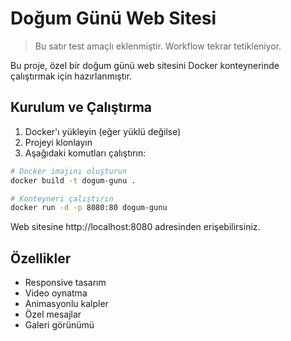 # Doğum Günü Web Sitesi

> Bu satır test amaçlı eklenmiştir.
> Workflow tekrar tetikleniyor.

Bu proje, özel bir doğum günü web sitesini Docker konteynerinde çalıştırmak için hazırlanmıştır.

## Kurulum ve Çalıştırma

1. Docker'ı yükleyin (eğer yüklü değilse)
2. Projeyi klonlayın
3. Aşağıdaki komutları çalıştırın:

```bash
# Docker imajını oluşturun
docker build -t dogum-gunu .

# Konteyneri çalıştırın
docker run -d -p 8080:80 dogum-gunu
```

Web sitesine http://localhost:8080 adresinden erişebilirsiniz.

## Özellikler

- Responsive tasarım
- Video oynatma
- Animasyonlu kalpler
- Özel mesajlar
- Galeri görünümü 